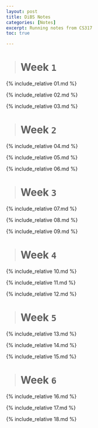 ```yaml
---
layout: post
title: DiBS Notes
categories: [Notes]
excerpt: Running notes from CS317
toc: true

---
```


<script type="text/javascript" async src="https://cdnjs.cloudflare.com/ajax/libs/mathjax/2.7.5/latest.js?config=TeX-MML-AM_CHTML" async></script>

> # Week `1`

{% include_relative 01.md %}

{% include_relative 02.md %}

{% include_relative 03.md %}

> # Week `2`

{% include_relative 04.md %}

{% include_relative 05.md %}

{% include_relative 06.md %}

> # Week `3`

{% include_relative 07.md %}

{% include_relative 08.md %}

{% include_relative 09.md %}

> # Week `4`

{% include_relative 10.md %}

{% include_relative 11.md %}

{% include_relative 12.md %}

> # Week `5`

{% include_relative 13.md %}

{% include_relative 14.md %}

{% include_relative 15.md %}

> # Week `6`

{% include_relative 16.md %}

{% include_relative 17.md %}

{% include_relative 18.md %}

